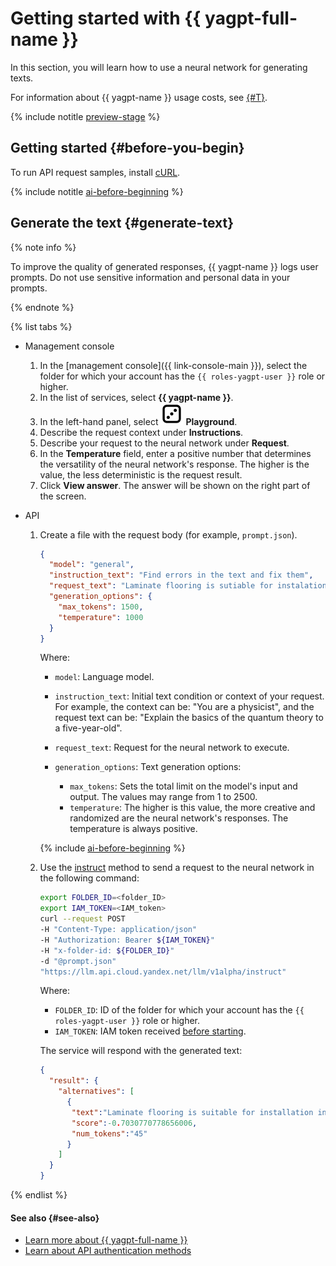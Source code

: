 # Getting started with {{ yagpt-full-name }}

In this section, you will learn how to use a neural network for generating texts.

For information about {{ yagpt-name }} usage costs, see [{#T}](pricing.md).

{% include notitle [preview-stage](../_includes/yandexgpt/preview.md) %}

## Getting started {#before-you-begin}

To run API request samples, install [cURL](https://curl.haxx.se).

{% include notitle [ai-before-beginning](../_includes/yandexgpt/ai-before-beginning.md) %}

## Generate the text {#generate-text}

{% note info %}

To improve the quality of generated responses, {{ yagpt-name }} logs user prompts. Do not use sensitive information and personal data in your prompts.

{% endnote %}

{% list tabs %}

- Management console

   1. In the [management console]({{ link-console-main }}), select the folder for which your account has the `{{ roles-yagpt-user }}` role or higher.
   1. In the list of services, select **{{ yagpt-name }}**.
   1. In the left-hand panel, select ![image](../_assets/yandexgpt/playground.svg) **Playground**.
   1. Describe the request context under **Instructions**.
   1. Describe your request to the neural network under **Request**.
   1. In the **Temperature** field, enter a positive number that determines the versatility of the neural network's response. The higher is the value, the less deterministic is the request result.
   1. Click **View answer**. The answer will be shown on the right part of the screen.

- API

   1. Create a file with the request body (for example, `prompt.json`).

      ```json
      {
        "model": "general",
        "instruction_text": "Find errors in the text and fix them",
        "request_text": "Laminate flooring is sutiable for instalation in the kitchen or in a child's room. It withsatnds moisturre and mechanical dammage thanks to a proctive layer of melamine films 0.2 mm thick and a wax-treated interlocking systme.",
        "generation_options": {
          "max_tokens": 1500,  
          "temperature": 1000
        }
      }
      ```

      Where:

      * `model`: Language model.
      * `instruction_text`: Initial text condition or context of your request. For example, the context can be: "You are a physicist", and the request text can be: "Explain the basics of the quantum theory to a five-year-old".
      * `request_text`: Request for the neural network to execute.
      * `generation_options`: Text generation options:

         * `max_tokens`: Sets the total limit on the model's input and output. The values may range from 1 to 2500.
         * `temperature`: The higher is this value, the more creative and randomized are the neural network's responses. The temperature is always positive.

      {% include [ai-before-beginning](../_includes/yandexgpt/token-limits.md) %}

   1. Use the [instruct](./api-ref/TextGeneration/instruct.md) method to send a request to the neural network in the following command:

      ```bash
      export FOLDER_ID=<folder_ID>
      export IAM_TOKEN=<IAM_token>
      curl --request POST 
      -H "Content-Type: application/json" 
      -H "Authorization: Bearer ${IAM_TOKEN}"
      -H "x-folder-id: ${FOLDER_ID}"
      -d "@prompt.json"
      "https://llm.api.cloud.yandex.net/llm/v1alpha/instruct"
      ```

      Where:

      * `FOLDER_ID`: ID of the folder for which your account has the `{{ roles-yagpt-user }}` role or higher.
      * `IAM_TOKEN`: IAM token received [before starting](#before-begin).

      The service will respond with the generated text:

      ```json
      {
        "result": {
          "alternatives": [
            {
             "text":"Laminate flooring is suitable for installation in the kitchen or in a child's room. It withstands moisture and mechanical damage thanks to a protective layer of melamine films 0.2 mm thick and a wax-treated interlocking system.",
             "score":-0.7030770778656006,
             "num_tokens":"45"
            }
          ]
        }
      }
      ```

{% endlist %}

#### See also {#see-also}

* [Learn more about {{ yagpt-full-name }}](concepts/index.md)
* [Learn about API authentication methods](api-ref/authentication.md)